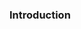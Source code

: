 <link rel="stylesheet" href="{{baseUrl}}/css/textbook.css">

<div class="website-content">

### Introduction

<div id="main">

<include src="./what/topicPanel.md" />

</div>
</div>
